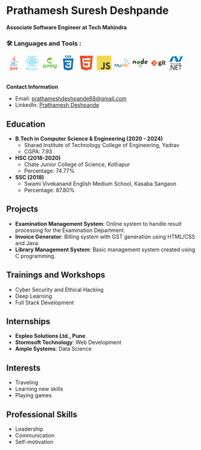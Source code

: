 # Prathamesh Suresh Deshpande 
**Associate Software Engineer at Tech Mahindra**

 
### :hammer_and_wrench: Languages and Tools :
<div>
  <img src="https://github.com/devicons/devicon/blob/master/icons/java/java-original-wordmark.svg" title="Java" alt="Java" width="40" height="40"/>&nbsp;
  <img src="https://github.com/devicons/devicon/blob/master/icons/react/react-original-wordmark.svg" title="React" alt="React" width="40" height="40"/>&nbsp;
  <img src="https://github.com/devicons/devicon/blob/master/icons/spring/spring-original-wordmark.svg" title="Spring" alt="Spring" width="40" height="40"/>&nbsp;
 <img src="https://github.com/devicons/devicon/blob/master/icons/css3/css3-plain-wordmark.svg"  title="CSS3" alt="CSS" width="40" height="40"/>&nbsp;
  <img src="https://github.com/devicons/devicon/blob/master/icons/html5/html5-original.svg" title="HTML5" alt="HTML" width="40" height="40"/>&nbsp;
  <img src="https://github.com/devicons/devicon/blob/master/icons/javascript/javascript-original.svg" title="JavaScript" alt="JavaScript" width="40" height="40"/>&nbsp;
 <img src="https://github.com/devicons/devicon/blob/master/icons/mysql/mysql-original-wordmark.svg" title="MySQL"  alt="MySQL" width="40" height="40"/>&nbsp;
  <img src="https://github.com/devicons/devicon/blob/master/icons/nodejs/nodejs-original-wordmark.svg" title="NodeJS" alt="NodeJS" width="40" height="40"/>&nbsp;
 <img src="https://github.com/devicons/devicon/blob/master/icons/git/git-original-wordmark.svg" title="Git" **alt="Git" width="40" height="40"/>&nbsp
 <img src="https://github.com/devicons/devicon/blob/master/icons/dot-net/dot-net-original-wordmark.svg" title=".NET" alt=".NET" width="40" height="40"/>&nbsp

</div>
<br>

**Contact Information**  
- Email: prathameshdeshpande68@gmail.com  
- LinkedIn: [Prathamesh Deshpande](https://www.linkedin.com/in/prathamesh-deshpande-b17400281)  

## Education  
- **B.Tech in Computer Science & Engineering (2020 - 2024)**  
  - Sharad Institute of Technology College of Engineering, Yadrav  
  - CGPA: 7.93 
- **HSC (2018-2020)**  
  - Chate Junior College of Science, Kolhapur  
  - Percentage: 74.77%  
- **SSC (2018)**  
  - Swami Vivekanand English Medium School, Kasaba Sangaon  
  - Percentage: 87.80%  

## Projects  
- **Examination Management System**: Online system to handle result processing for the Examination Department.  
- **Invoice Generator**: Billing system with GST generation using HTML/CSS and Java.  
- **Library Management System**: Basic management system created using C programming.  

## Trainings and Workshops  
- Cyber Security and Ethical Hacking  
- Deep Learning  
- Full Stack Development  

## Internships  
- **Expleo Solutions Ltd., Pune**  
- **Stormsoft Technology**: Web Development  
- **Ample Systems**: Data Science  

## Interests  
- Traveling  
- Learning new skills  
- Playing games  

## Professional Skills  
- Leadership  
- Communication  
- Self-motivation




